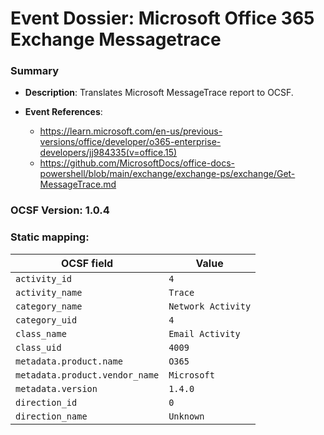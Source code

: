 # Event Dossier: Microsoft Office 365 Exchange Messagetrace
### Summary
- **Description**: Translates Microsoft MessageTrace report to OCSF. 

- **Event References**:
  - https://learn.microsoft.com/en-us/previous-versions/office/developer/o365-enterprise-developers/jj984335(v=office.15)
  - https://github.com/MicrosoftDocs/office-docs-powershell/blob/main/exchange/exchange-ps/exchange/Get-MessageTrace.md
 
 ### OCSF Version: 1.0.4

 ### Static mapping:
| OCSF field                          | Value                                           |
| ----------------------------------- | ----------------------------------------------- |
| `activity_id`                       | `4`                                             |
| `activity_name`                     | `Trace`                                         |
| `category_name`                     | `Network Activity`                              |
| `category_uid`                      | `4`                                             |
| `class_name`                        | `Email Activity`                                |
| `class_uid`                         | `4009`                                          |
| `metadata.product.name`             | `O365`                                          |
| `metadata.product.vendor_name`      | `Microsoft`                                     | 
| `metadata.version`                  | `1.4.0`                                         |
| `direction_id`                      | `0`                                             |
| `direction_name`                    | `Unknown`                                       |
